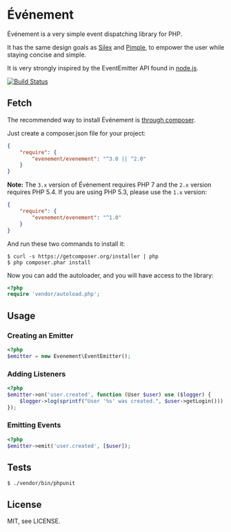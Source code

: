 # Événement

Événement is a very simple event dispatching library for PHP.

It has the same design goals as [Silex](https://silex-project.org) and
[Pimple](https://pimple-project.org), to empower the user while staying concise
and simple.

It is very strongly inspired by the EventEmitter API found in
[node.js](https://nodejs.org).

[![Build Status](https://secure.travis-ci.org/igorw/evenement.png?branch=master)](https://travis-ci.org/igorw/evenement)

## Fetch

The recommended way to install Événement is [through composer](https://getcomposer.org).

Just create a composer.json file for your project:

```JSON
{
    "require": {
        "evenement/evenement": "^3.0 || ^2.0"
    }
}
```

**Note:** The `3.x` version of Événement requires PHP 7 and the `2.x` version requires PHP 5.4. If you are
using PHP 5.3, please use the `1.x` version:

```JSON
{
    "require": {
        "evenement/evenement": "^1.0"
    }
}
```

And run these two commands to install it:

    $ curl -s https://getcomposer.org/installer | php
    $ php composer.phar install

Now you can add the autoloader, and you will have access to the library:

```php
<?php
require 'vendor/autoload.php';
```

## Usage

### Creating an Emitter

```php
<?php
$emitter = new Evenement\EventEmitter();
```

### Adding Listeners

```php
<?php
$emitter->on('user.created', function (User $user) use ($logger) {
    $logger->log(sprintf("User '%s' was created.", $user->getLogin()));
});
```

### Emitting Events

```php
<?php
$emitter->emit('user.created', [$user]);
```

Tests
-----

    $ ./vendor/bin/phpunit

License
-------
MIT, see LICENSE.
